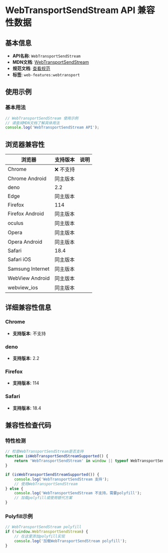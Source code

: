 # WebTransportSendStream API 兼容性数据

## 基本信息

- **API名称**: `WebTransportSendStream`
- **MDN文档**: [WebTransportSendStream](https://developer.mozilla.org/docs/Web/API/WebTransportSendStream)
- **规范文档**: [查看规范](https://w3c.github.io/webtransport/#webtransportsendstream)
- **标签**: `web-features:webtransport`

## 使用示例

### 基本用法

```javascript
// WebTransportSendStream 使用示例
// 请查阅MDN文档了解具体用法
console.log('WebTransportSendStream API');
```

## 浏览器兼容性

| 浏览器 | 支持版本 | 说明 |
|--------|----------|------|
| Chrome | ❌ 不支持 |  |
| Chrome Android | 同主版本 |  |
| deno | 2.2 |  |
| Edge | 同主版本 |  |
| Firefox | 114 |  |
| Firefox Android | 同主版本 |  |
| oculus | 同主版本 |  |
| Opera | 同主版本 |  |
| Opera Android | 同主版本 |  |
| Safari | 18.4 |  |
| Safari iOS | 同主版本 |  |
| Samsung Internet | 同主版本 |  |
| WebView Android | 同主版本 |  |
| webview_ios | 同主版本 |  |

## 详细兼容性信息

### Chrome

- **支持版本**: 不支持

### deno

- **支持版本**: 2.2

### Firefox

- **支持版本**: 114

### Safari

- **支持版本**: 18.4

## 兼容性检查代码

### 特性检测

```javascript
// 检查WebTransportSendStream是否支持
function isWebTransportSendStreamSupported() {
    return 'WebTransportSendStream' in window || typeof WebTransportSendStream !== 'undefined';
}

if (isWebTransportSendStreamSupported()) {
    console.log('WebTransportSendStream 支持');
    // 使用WebTransportSendStream
} else {
    console.log('WebTransportSendStream 不支持，需要polyfill');
    // 加载polyfill或使用替代方案
}
```

### Polyfill示例

```javascript
// WebTransportSendStream polyfill
if (!window.WebTransportSendStream) {
    // 在这里添加polyfill实现
    console.log('加载WebTransportSendStream polyfill');
}
```

